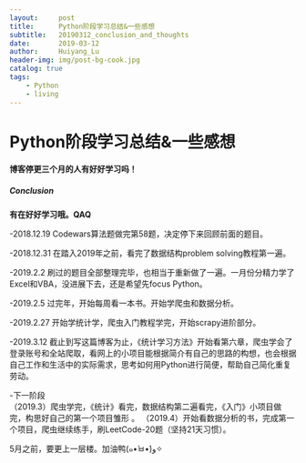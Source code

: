 ```yaml
---
layout:     post
title:      Python阶段学习总结&一些感想
subtitle:   20190312_conclusion_and_thoughts
date:       2019-03-12
author:     Huiyang_Lu
header-img: img/post-bg-cook.jpg
catalog: true
tags:
    - Python
    - living
---
```

# Python阶段学习总结&一些感想
#### 博客停更三个月的人有好好学习吗！
##### Conclusion
  
**有在好好学习哦。QAQ**

-2018.12.19 Codewars算法题做完第58题，决定停下来回顾前面的题目。
  
-2018.12.31 在踏入2019年之前，看完了数据结构problem solving教程第一遍。
  
-2019.2.2 刷过的题目全部整理完毕，也相当于重新做了一遍。一月份分精力学了Excel和VBA，没进展下去，还是希望先focus Python。
   
-2019.2.5 过完年，开始每周看一本书。开始学爬虫和数据分析。
   
-2019.2.27 开始学统计学，爬虫入门教程学完，开始scrapy进阶部分。
   
-2019.3.12 截止到写这篇博客为止，《统计学习方法》开始看第六章，爬虫学会了登录账号和全站爬取，看网上的小项目能根据简介有自己的思路的构想，也会根据自己工作和生活中的实际需求，思考如何用Python进行简便，帮助自己简化重复劳动。
  
-下一阶段  
（2019.3）爬虫学完，《统计》看完，数据结构第二遍看完，《入门》小项目做完，构思好自己的第一个项目雏形 。 
（2019.4）开始看数据分析的书，完成第一个项目，爬虫继续练手，刷LeetCode-20题（坚持21天习惯）。
  
5月之前，要更上一层楼。加油鸭(๑•̀ㅂ•́)و✧

